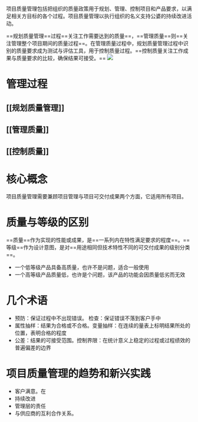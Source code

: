 项目质量管理包括把组织的质量政策用于规划、管理、控制项目和产品要求，以满足相关方目标的各个过程。项目质量管理以执行组织的名义支持公婆的持续改进活动。

==规划质量管理==过程==关注工作需要达到的质量==，==管理质量==则==关注管理整个项目期间的质量过程==。在管理质量过程中，规划质量管理过程中识别的质量要求成为测试与评估工具，用于控制质量过程。==控制质量关注工作成果与质量要求的比较，确保结果可接受。==
![](https://raw.githubusercontent.com/a812305914/PMP/main/img/202210111931857.png)

# 管理过程
## [[规划质量管理]]

## [[管理质量]]

## [[控制质量]]

# 核心概念
项目质量管理需要兼顾项目管理与项目可交付成果两个方面，它适用所有项目。

# 质量与等级的区别
==质量==作为实现的性能或成果，是==一系列内在特性满足要求的程度==。==等级==作为设计意图，是对==用途相同但技术特性不同的可交付成果的级别分类==。
+ 一个低等级产品具备高质量，也许不是问题，适合一般使用
+ 一个高等级产品质量低，也许是个问题，该产品的功能会因质量低劣而无效

# 几个术语
+ 预防：保证过程中不出现错误。 检查：保证错误不落到客户手中
+ 属性抽样：结果为合格或不合格。变量抽样：在连续的量表上标明结果所处的位置，表明合格的程度
+ 公差：结果的可接受范围。控制界限：在统计意义上稳定的过程或过程绩效的普遍偏差的边界

# 项目质量管理的趋势和新兴实践
+ 客户满意。在
+ 持续改进
+ 管理层的责任
+ 与供应商的互利合作关系。